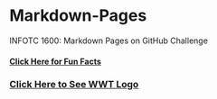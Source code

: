 # Markdown-Pages
INFOTC 1600: Markdown Pages on GitHub Challenge

#### [Click Here for Fun Facts](https://github.com/rwn3x/Markdown-Pages/blob/main/AboutMe.md)
### [Click Here to See WWT Logo](https://github.com/rwn3x/Markdown-Pages/blob/main/WWTLogo.md)

